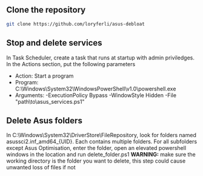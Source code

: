 ## Clone the repository
```bash
git clone https://github.com/loryferli/asus-debloat
```

## Stop and delete services
In Task Scheduler, create a task that runs at startup with admin priviledges. In the Actions section, put the following parameters
- Action: Start a program
- Program: C:\Windows\System32\WindowsPowerShell\v1.0\powershell.exe
- Arguments: -ExecutionPolicy Bypass -WindowStyle Hidden -File "path\to\asus_services.ps1"

## Delete Asus folders
In C:\Windows\System32\DriverStore\FileRepository, look for folders named asussci2.inf_amd64_{UID}. Each contains multiple folders. For all subfolders except Asus Optimisation, enter the folder, open an elevated powershell windows in the location and run delete_folder.ps1
**WARNING:** make sure the working directory is the folder you want to delete, this step could cause unwanted loss of files if not

